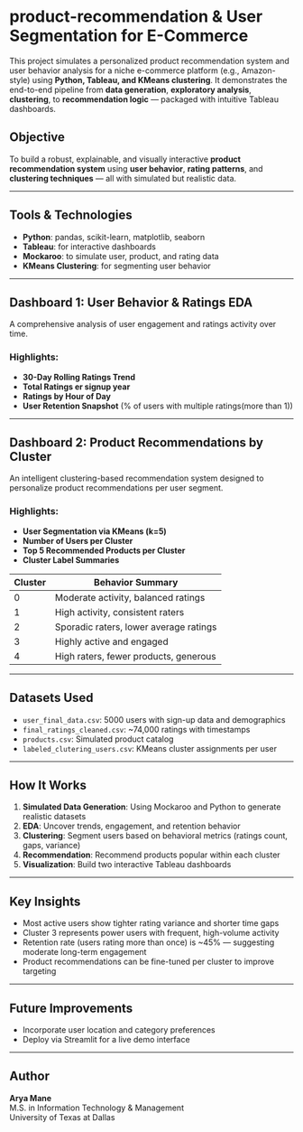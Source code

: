 # product-recommendation & User Segmentation for E-Commerce

This project simulates a personalized product recommendation system and user behavior analysis for a niche e-commerce platform (e.g., Amazon-style) using **Python, Tableau, and KMeans clustering**. It demonstrates the end-to-end pipeline from **data generation**, **exploratory analysis**, **clustering**, to **recommendation logic** — packaged with intuitive Tableau dashboards.

##  Objective

To build a robust, explainable, and visually interactive **product recommendation system** using **user behavior**, **rating patterns**, and **clustering techniques** — all with simulated but realistic data.

---

## Tools & Technologies

- **Python**: pandas, scikit-learn, matplotlib, seaborn
- **Tableau**: for interactive dashboards
- **Mockaroo**: to simulate user, product, and rating data
- **KMeans Clustering**: for segmenting user behavior

---

## Dashboard 1: User Behavior & Ratings EDA

A comprehensive analysis of user engagement and ratings activity over time.

### Highlights:
- **30-Day Rolling Ratings Trend**
- **Total Ratings er signup year**
- **Ratings by Hour of Day**
- **User Retention Snapshot** (% of users with multiple ratings(more than 1))

---

## Dashboard 2: Product Recommendations by Cluster

An intelligent clustering-based recommendation system designed to personalize product recommendations per user segment.

### Highlights:
- **User Segmentation via KMeans (k=5)**
- **Number of Users per Cluster**
- **Top 5 Recommended Products per Cluster**
- **Cluster Label Summaries**

| Cluster | Behavior Summary                        |
|---------|------------------------------------------|
| 0       | Moderate activity, balanced ratings       |
| 1       | High activity, consistent raters          |
| 2       | Sporadic raters, lower average ratings    |
| 3       | Highly active and engaged                 |
| 4       | High raters, fewer products, generous     |

---

## Datasets Used

- `user_final_data.csv`: 5000 users with sign-up data and demographics
- `final_ratings_cleaned.csv`: ~74,000 ratings with timestamps
- `products.csv`: Simulated product catalog
- `labeled_clutering_users.csv`: KMeans cluster assignments per user

---

## How It Works

1. **Simulated Data Generation**: Using Mockaroo and Python to generate realistic datasets
2. **EDA**: Uncover trends, engagement, and retention behavior
3. **Clustering**: Segment users based on behavioral metrics (ratings count, gaps, variance)
4. **Recommendation**: Recommend products popular within each cluster
5. **Visualization**: Build two interactive Tableau dashboards

---

## Key Insights

- Most active users show tighter rating variance and shorter time gaps
- Cluster 3 represents power users with frequent, high-volume activity
- Retention rate (users rating more than once) is ~45% — suggesting moderate long-term engagement
- Product recommendations can be fine-tuned per cluster to improve targeting

---

## Future Improvements
- Incorporate user location and category preferences
- Deploy via Streamlit for a live demo interface

---

## Author

**Arya Mane**  
M.S. in Information Technology & Management  
University of Texas at Dallas


